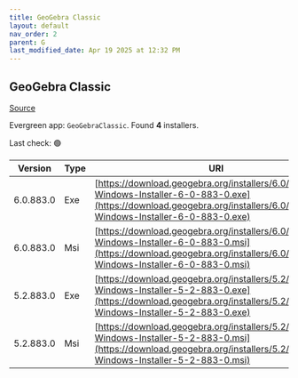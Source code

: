```yaml
---
title: GeoGebra Classic
layout: default
nav_order: 2
parent: G
last_modified_date: Apr 19 2025 at 12:32 PM
---
```


## GeoGebra Classic

[Source](https://www.geogebra.org)

Evergreen app: `GeoGebraClassic`. Found **4** installers.

Last check: 🟢

| Version   | Type | URI                                                                                                                                                                            |
| --------- | ---- | ------------------------------------------------------------------------------------------------------------------------------------------------------------------------------ |
| 6.0.883.0 | Exe  | [https://download.geogebra.org/installers/6.0/GeoGebra-Windows-Installer-6-0-883-0.exe](https://download.geogebra.org/installers/6.0/GeoGebra-Windows-Installer-6-0-883-0.exe) |
| 6.0.883.0 | Msi  | [https://download.geogebra.org/installers/6.0/GeoGebra-Windows-Installer-6-0-883-0.msi](https://download.geogebra.org/installers/6.0/GeoGebra-Windows-Installer-6-0-883-0.msi) |
| 5.2.883.0 | Exe  | [https://download.geogebra.org/installers/5.2/GeoGebra-Windows-Installer-5-2-883-0.exe](https://download.geogebra.org/installers/5.2/GeoGebra-Windows-Installer-5-2-883-0.exe) |
| 5.2.883.0 | Msi  | [https://download.geogebra.org/installers/5.2/GeoGebra-Windows-Installer-5-2-883-0.msi](https://download.geogebra.org/installers/5.2/GeoGebra-Windows-Installer-5-2-883-0.msi) |
